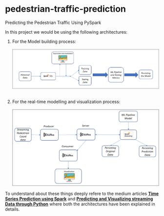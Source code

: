 # pedestrian-traffic-prediction
Predicting the Pedestrian Traffic Using PySpark

In this project we would be using the following architectures:
1. For the Model building process:<br><br>
![This is the architecture followed for the model building process](/pedestrian-traffic-spark/flow.PNG)
<br><br>

2. For the real-time modelling and visualization process:<br><br>
![This is the architecture followed for the Real-Time prediction and visualization project](pedestrian-traffic-spark-streaming/flow.PNG)


To understand about these things deeply refere to the medium articles **[Time Series Prediction using Spark](https://pub.towardsai.net/time-series-prediction-using-spark-8ee7fbe878e6)** and **[Predicting and Visualizing streaming Data through Python](https://pub.towardsai.net/predicting-and-visualizing-streaming-data-through-python-2670003bc809)** where both the architectures have been explained in details.
